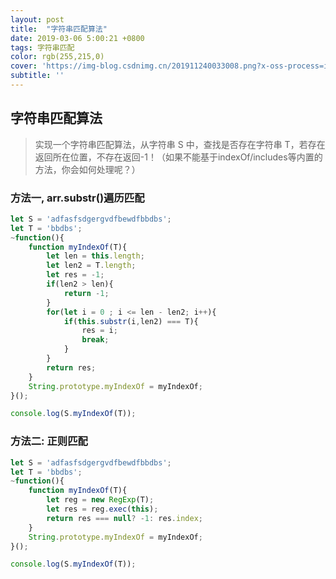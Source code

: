 ```yaml
---
layout: post
title:  "字符串匹配算法"
date: 2019-03-06 5:00:21 +0800
tags: 字符串匹配
color: rgb(255,215,0)
cover: 'https://img-blog.csdnimg.cn/201911240033008.png?x-oss-process=image/watermark,type_ZmFuZ3poZW5naGVpdGk,shadow_10,text_aHR0cHM6Ly9ibG9nLmNzZG4ubmV0L2d1b2thaWdkZw==,size_16,color_FFFFFF,t_70'
subtitle: ''
---
```

## 字符串匹配算法

> 实现一个字符串匹配算法，从字符串 S 中，查找是否存在字符串 T，若存在返回所在位置，不存在返回-1！（如果不能基于indexOf/includes等内置的方法，你会如何处理呢？）
### 方法一, arr.substr()遍历匹配

```js
let S = 'adfasfsdgergvdfbewdfbbdbs';
let T = 'bbdbs';
~function(){
    function myIndexOf(T){
        let len = this.length;
        let len2 = T.length;
        let res = -1;
        if(len2 > len){
            return -1;
        }
        for(let i = 0 ; i <= len - len2; i++){
            if(this.substr(i,len2) === T){
                res = i;
                break;
            }
        }
        return res;
    }
    String.prototype.myIndexOf = myIndexOf;
}();

console.log(S.myIndexOf(T));
```
### 方法二: 正则匹配

```js
let S = 'adfasfsdgergvdfbewdfbbdbs';
let T = 'bbdbs';
~function(){
    function myIndexOf(T){
        let reg = new RegExp(T);
        let res = reg.exec(this);
        return res === null? -1: res.index;
    }
    String.prototype.myIndexOf = myIndexOf;
}();

console.log(S.myIndexOf(T));
```